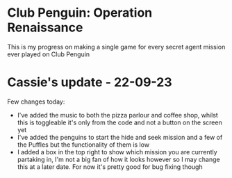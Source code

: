 # Club Penguin: Operation Renaissance
This is my progress on making a single game for every secret agent mission ever played on Club Penguin

# Cassie's update - 22-09-23

Few changes today:
 * I've added the music to both the pizza parlour and coffee shop, whilst this is toggleable it's only from the code and not a button on the screen yet
 * I've added the penguins to start the hide and seek mission and a few of the Puffles but the functionality of them is low
 * I added a box in the top right to show which mission you are currently partaking in, I'm not a big fan of how it looks however so I may change this at a later date. For now it's pretty good for bug fixing though
